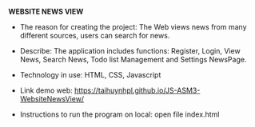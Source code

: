 **WEBSITE NEWS VIEW**

- The reason for creating the project: The Web views news from many different sources, users can search for news.

- Describe: The application includes functions: Register, Login, View News, Search News, Todo list Management and Settings NewsPage.

- Technology in use: HTML, CSS, Javascript

- Link demo web:
https://taihuynhpl.github.io/JS-ASM3-WebsiteNewsView/

- Instructions to run the program on local: open file index.html
